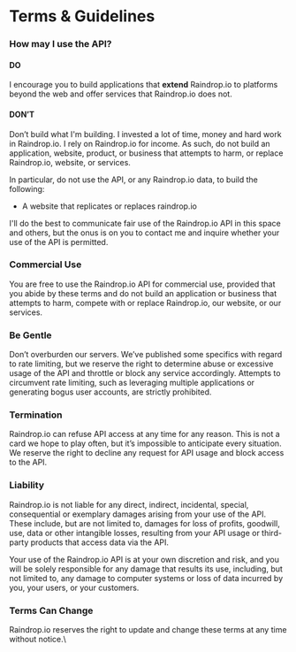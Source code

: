 # Terms & Guidelines

### How may I use the API? <a href="#how-may-i-use-the-api" id="how-may-i-use-the-api"></a>

#### DO <a href="#do" id="do"></a>

I encourage you to build applications that **extend** Raindrop.io to platforms beyond the web and offer services that Raindrop.io does not.

#### DON’T <a href="#dont" id="dont"></a>

Don’t build what I'm building. I invested a lot of time, money and hard work in Raindrop.io. I rely on Raindrop.io for income. As such, do not build an application, website, product, or business that attempts to harm, or replace Raindrop.io, website, or services.

In particular, do not use the API, or any Raindrop.io data, to build the following:

* A website that replicates or replaces raindrop.io

I'll do the best to communicate fair use of the Raindrop.io API in this space and others, but the onus is on you to contact me and inquire whether your use of the API is permitted.

### Commercial Use <a href="#commercial-use" id="commercial-use"></a>

You are free to use the Raindrop.io API for commercial use, provided that you abide by these terms and do not build an application or business that attempts to harm, compete with or replace Raindrop.io, our website, or our services.

### Be Gentle <a href="#be-gentle" id="be-gentle"></a>

Don’t overburden our servers. We’ve published some specifics with regard to rate limiting, but we reserve the right to determine abuse or excessive usage of the API and throttle or block any service accordingly. Attempts to circumvent rate limiting, such as leveraging multiple applications or generating bogus user accounts, are strictly prohibited.

### Termination <a href="#termination" id="termination"></a>

Raindrop.io can refuse API access at any time for any reason. This is not a card we hope to play often, but it’s impossible to anticipate every situation. We reserve the right to decline any request for API usage and block access to the API.

### Liability <a href="#liability" id="liability"></a>

Raindrop.io is not liable for any direct, indirect, incidental, special, consequential or exemplary damages arising from your use of the API. These include, but are not limited to, damages for loss of profits, goodwill, use, data or other intangible losses, resulting from your API usage or third-party products that access data via the API.

Your use of the Raindrop.io API is at your own discretion and risk, and you will be solely responsible for any damage that results its use, including, but not limited to, any damage to computer systems or loss of data incurred by you, your users, or your customers.

### Terms Can Change <a href="#terms-can-change" id="terms-can-change"></a>

Raindrop.io reserves the right to update and change these terms at any time without notice.\
